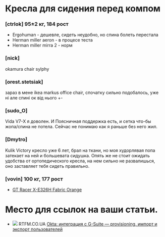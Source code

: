 # Кресла для сидения перед компом

### [ctrlok] 95±2 кг, 184 рост

* Ergohuman - дешевле, сидеть неудобно, но спина болеть перестала
* Herman miller aeron - в процесе теста
* Herman miller mirra 2 - норм

### [nick]
okamura chair sylphy

### [orest.stetsiak] 

зараз в мене ikea markus office chair, спочатку сильно подобалось, уже ні
але спині ок від нього +-

### [sudo_O]

Vida V7-X я доволен. И Поясничная поддержка есть, и сетка что-бы жопа/спина не потела. Сейчас не понимаю как я раньше без него жил.

### [Dmytro]

Kulik Victory кресло уже 6 лет, брал на ткани, но моя худорлявая попа затекает на ней и большевата сидушка. Опять же не стоит ожидать удобства от ортопедического кресла, на нем сильно не развалишься, оно заставляет тебя сидеть правильно. 

### [vovin] 100 кг, 177 рост

- [GT Racer X-E326H Fabric Orange](https://gtracer.com.ua/ofisnoe-kreslo-gt-racer-x-e326h-fabric-orange)

# Место для ссылок на ваши статьи. 

  * ![](https://rtfm.co.ua/wp-content/uploads/2019/10/rtfm-logo-small-1.jpg) RTFM.CO.UA [Okta: интеграция с G-Suite — provisioning, импорт и экспорт пользователей](https://rtfm.co.ua/okta-integraciya-s-g-suite-provisioning-import-i-eksport-polzovatelej/)
